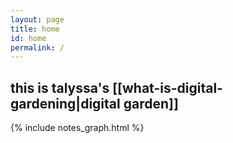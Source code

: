 ```yaml
---
layout: page
title: home
id: home
permalink: /
---
```

<html>
<head>
    <script src="https://code.jquery.com/jquery-3.6.0.min.js" integrity="sha256-/xUj+3OJU5yExlq6GSYGSHk7tPXikynS7ogEvDej/m4=" crossorigin="anonymous"></script>
</head>
<body>
    <h2><div id="arch">this is talyssa's [[what-is-digital-gardening|digital garden]]</div></h2>
    <script>
        var colours = ["#32AE4D", "#F2CF7D", "#0A2463", "#E46A3A", "#A30000", "#1672AB", "#FFD20A"],
            idx;
        $(document).ready(function(){
            var div = $('#arch'); 
            var chars = div.text().split('');
            div.html('');     
            for(var i=0; i<chars.length; i++) {
                idx = Math.floor(Math.random() * colours.length);
                var span = $('<span>' + chars[i] + '</span>').css("color", colours[idx])
                div.append(span);
            }
        });
    </script>                                
</body>
</html>


{% include notes_graph.html %}


<style>
  .wrapper {
    max-width: 46em;
  }
</style>
